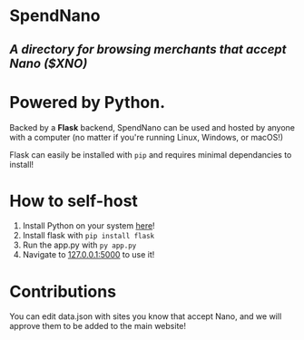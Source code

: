 # SpendNano
## *A directory for browsing merchants that accept Nano ($XNO)*

# Powered by Python.
Backed by a **Flask** backend, SpendNano can be used and hosted by anyone with a computer (no matter if you're running Linux, Windows, or macOS!)

Flask can easily be installed with ``pip`` and requires minimal dependancies to install!

# How to self-host
1. Install Python on your system [here](https://python.org)!
2. Install flask with `pip install flask`
3. Run the app.py with `py app.py`
4. Navigate to [127.0.0.1:5000](http://127.0.0.1:5000) to use it!

# Contributions
You can edit data.json with sites you know that accept Nano, and we will approve them to be added to the main website!
